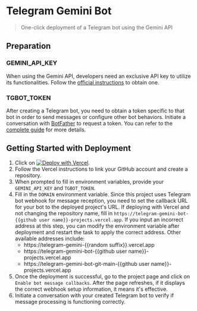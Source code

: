 # Telegram Gemini Bot
> One-click deployment of a Telegram bot using the Gemini API

## Preparation
### GEMINI_API_KEY
When using the Gemini API, developers need an exclusive API key to utilize its functionalities. Follow the [official instructions](https://ai.google.dev/tutorials/web_quickstart?hl=zh-cn#set-up-project) to obtain one.

### TGBOT_TOKEN
After creating a Telegram bot, you need to obtain a token specific to that bot in order to send messages or configure other bot behaviors. Initiate a conversation with [BotFather](https://core.telegram.org/bots/tutorial) to request a token. You can refer to the [complete guide](https://core.telegram.org/bots/tutorial) for more details.

## Getting Started with Deployment
1. Click on [![Deploy with Vercel](https://vercel.com/button)](https://vercel.com/new/clone?repository-url=https%3A%2F%2Fgithub.com%2Fxsymphony%2Ftelegram-gemini-bot&env=GEMINI_API_KEY,TGBOT_TOKEN,DOMAIN&demo-title=Telegram%20Gemini%20Bot&demo-url=https%3A%2F%2Ftelegram-gemini-bot-ten.vercel.app%2F).
2. Follow the Vercel instructions to link your GitHub account and create a repository.
3. When prompted to fill in environment variables, provide your `GEMINI_API_KEY` and `TGBOT_TOKEN`.
4. Fill in the `DOMAIN` environment variable. Since this project uses Telegram bot webhook for message reception, you need to set the callback URL for your bot to the deployed project's URL. If deploying with Vercel and not changing the repository name, fill in `https://telegram-gemini-bot-{{github user name}}-projects.vercel.app`.
   If you input an incorrect address at this step, you can modify the environment variable after deployment and restart the task to apply the correct address.
   Other available addresses include:
   + https://telegram-gemini-{{random suffix}}.vercel.app
   + https://telegram-gemini-bot-{{github user name}}-projects.vercel.app
   + https://telegram-gemini-bot-git-main-{{github user name}}-projects.vercel.app
5. Once the deployment is successful, go to the project page and click on `Enable bot message callbacks`. After the page refreshes, if it displays the correct webhook setup information, it means it's effective.
6. Initiate a conversation with your created Telegram bot to verify if message processing is functioning correctly.
